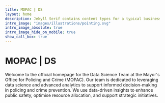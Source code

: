 ```yaml
---
title: MOPAC | DS
layout: home
description: Jekyll Serif contains content types for a typical business website. The theme is fully responsive, blazing fast and artfully illustrated.
intro_image: "images/illustrations/pointing.svg"
intro_image_absolute: true
intro_image_hide_on_mobile: true
show_call_box: true
---
```


# MOPAC | DS

Welcome to the official homepage for the Data Science Team at the Mayor's Office for Policing and Crime (MOPAC). Our team is dedicated to leveraging data science and advanced analytics to support informed decision-making in policing and crime prevention. We use data-driven insights to enhance public safety, optimise resource allocation, and support strategic initiatives.